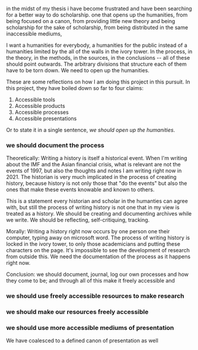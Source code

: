 in the midst of my thesis i have become frustrated and have
been searching for a better way to do scholarship. one that
opens up the humanities, from being focused on a canon, from
providing little new theory and being scholarship for the sake
of scholarship, from being distributed in the same inaccessible
mediums,

I want a humanities for everybody, a humanities for the public
instead of a humanities limited by the all of the walls in the
ivory tower. In the process, in the theory, in the methods, in
the sources, in the conclusions -- all of these should point
outwards. The arbitrary divisions that structure each of them
have to be torn down. We need to open up the humanities.

These are some reflections on how I am doing this project in
this pursuit. In this project, they have boiled down so far to
four claims:

1. Accessible tools
2. Accessible products
3. Accessible processes
4. Accessible presentations

Or to state it in a single sentence, _we should open up the
humanities_.

### we should document the process

Theoretically: Writing a history is itself a historical event.
When I'm writing about the IMF and the Asian financial crisis,
what is relevant are not the events of 1997, but also the
thoughts and notes I am writing right now in 2021. The
historian is very much implicated in the process of creating
history, because history is not only those that "do the events"
but also the ones that make these events knowable and known to
others.

This is a statement every historian and scholar in the
humanties can agree with, but still the process of writing
history is not one that in my view is treated as a history. We
should be creating and documenting archives while we write. We
should be reflecting, self-critiquing, tracking.

Morally: Writing a history right now occurs by one person one
their computer, typing away on microsoft word. The process of
writing history is locked in the ivory tower, to only those
academicians and putting these characters on the page. It's
impossible to see the development of research from outside
this. We need the documentation of the process as it happens
right now.

Conclusion: we should document, journal, log our own processes
and how they come to be; and through all of this make it freely
accessible and

### we should use freely accessible resources to make research

### we should make our resources freely accessible

### we should use more accessible mediums of presentation

We have coalesced to a defined canon of presentation as well
